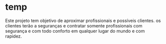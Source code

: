 # temp
Este projeto tem objetivo de aproximar  profissionais e possíveis clientes.  os clientes terão a seguranças e contratar somente profissionais com segurança e com todo conforto em qualquer lugar do mundo e com rapidez.
